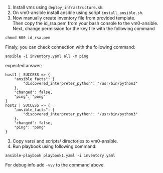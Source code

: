 1. Install vms using `deploy_infrastructure.sh`.  
2. On vm0-ansible install ansible using script `install_ansible.sh`.
3. Now manually create inventory file from provided template.  
Then copy the id_rsa.pem from your bash console to the vm0-ansible.  
Next, change permission for the key file with the following command  
```
chmod 600 id_rsa.pem
```  
Finaly, you can check connection with the following command:  
```
ansible -i inventory.yaml all -m ping
```
expected answer:
```
host1 | SUCCESS => {
    "ansible_facts": {
        "discovered_interpreter_python": "/usr/bin/python3"
    },
    "changed": false,
    "ping": "pong"
}
host2 | SUCCESS => {
    "ansible_facts": {
        "discovered_interpreter_python": "/usr/bin/python3"
    },
    "changed": false,
    "ping": "pong"
}
```
3. Copy vars/ and scripts/ directories to vm0-ansible.  
4. Run playbook using following command:  
```
ansible-playbook playbook1.yaml -i inventory.yaml
```
For debug info add `-vvv` to the command above.